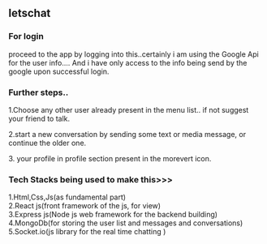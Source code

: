 <h2>letschat</h2>


<h3>For login</h3>
<p>proceed to the app by logging into this..certainly i am using the Google Api for the user info.... And i have only access to the info being send by the google upon successful login.</p>

<h3>Further steps..</h3>
<p>1.Choose any other user already present in the menu list.. if not suggest your friend to talk.</p>
<p></p>2.start a new conversation by sending some text or media message, or continue the older one.</p>
<p>3. your profile in profile section present in the morevert icon.</p>



<h3>Tech Stacks being used to make this>>></h3>

1.Html,Css,Js(as fundamental part)<br>
2.React js(front framework of the js, for view)<br>
3.Express js(Node js web framework for the backend building)<br>
4.MongoDb(for storing the user list and messages and conversations)<br>
5.Socket.io(js library for the real time chatting )<br>
